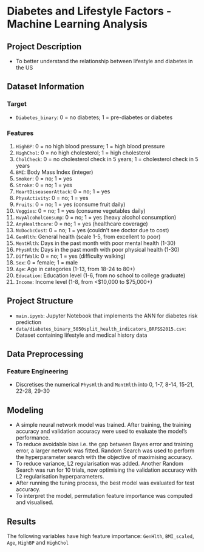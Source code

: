 # Diabetes and Lifestyle Factors - Machine Learning Analysis

## Project Description
* To better understand the relationship between lifestyle and diabetes in the US

## Dataset Information
### Target
* `Diabetes_binary`: 0 = no diabetes; 1 = pre-diabetes or diabetes
### Features
1.	`HighBP`: 0 = no high blood pressure; 1 = high blood pressure
2.	`HighChol`: 0 = no high cholesterol; 1 = high cholesterol
3.	`CholCheck`: 0 = no cholesterol check in 5 years; 1 = cholesterol check in 5 years
4.	`BMI`: Body Mass Index (integer)
5.	`Smoker`: 0 = no; 1 = yes
6.	`Stroke`: 0 = no; 1 = yes
7.	`HeartDiseaseorAttack`: 0 = no; 1 = yes
8.	`PhysActivity`: 0 = no; 1 = yes
9.	`Fruits`: 0 = no; 1 = yes (consume fruit daily)
10.	`Veggies`: 0 = no; 1 = yes (consume vegetables daily)
11.	`HvyAlcoholConsump`: 0 = no; 1 = yes (heavy alcohol consumption)
12.	`AnyHealthcare`: 0 = no; 1 = yes (healthcare coverage)
13.	`NoDocbcCost`: 0 = no; 1 = yes (couldn’t see doctor due to cost)
14.	`GenHlth`: General health (scale 1-5, from excellent to poor)
15.	`MentHlth`: Days in the past month with poor mental health (1-30)
16.	`PhysHlth`: Days in the past month with poor physical health (1-30)
17.	`DiffWalk`: 0 = no; 1 = yes (difficulty walking)
18.	`Sex`: 0 = female; 1 = male
19.	`Age`: Age in categories (1-13, from 18-24 to 80+)
20.	`Education`: Education level (1-6, from no school to college graduate)
21.	`Income`: Income level (1-8, from <$10,000 to $75,000+)

## Project Structure
* `main.ipynb`: Jupyter Notebook that implements the ANN for diabetes risk prediction
*  `data/diabetes_binary_5050split_health_indicators_BRFSS2015.csv`: Dataset containing lifestyle and medical history data

## Data Preprocessing
### Feature Engineering
* Discretises the numerical `PhysHlth` and `MentHlth` into 0, 1-7, 8-14, 15-21, 22-28, 29-30

## Modeling
* A simple neural network model was trained. After training, the training accuracy and validation accuracy were used to evaluate the model’s performance. 
* To reduce avoidable bias i.e. the gap between Bayes error and training error, a larger network was fitted. Random Search was used to perform the hyperparameter search with the objective of maximising accuracy. 
* To reduce variance, L2 regularisation was added. Another Random Search was run for 10 trials, now optimising the validation accuracy with L2 regularisation hyperparameters. 
* After running the tuning process, the best model was evaluated for test accuracy. 
* To interpret the model, permutation feature importance was computed and visualised.

## Results
The following variables have high feature importance: `GenHlth`, `BMI_scaled`, `Age`, `HighBP` and `HighChol`
